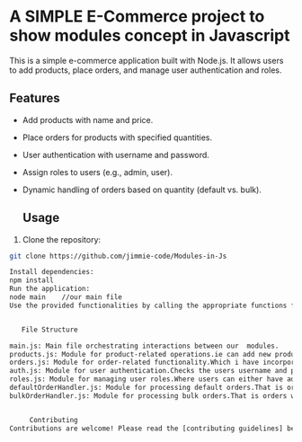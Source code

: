   # A SIMPLE E-Commerce project to show modules concept in Javascript

This is a simple e-commerce application built with Node.js. It allows users to add products, place orders, and manage user authentication and roles.

  ## Features

- Add products with name and price.
- Place orders for products with specified quantities.
- User authentication with username and password.
- Assign roles to users (e.g., admin, user).
- Dynamic handling of orders based on quantity (default vs. bulk).

   ## Usage

1. Clone the repository:

```bash
git clone https://github.com/jimmie-code/Modules-in-Js

Install dependencies:
npm install
Run the application:
node main    //our main file
Use the provided functionalities by calling the appropriate functions from the main.js file.


   File Structure

main.js: Main file orchestrating interactions between our  modules.
products.js: Module for product-related operations.ie can add new products and display them.
orders.js: Module for order-related functionality.Which i have incorporated dynamic imports.
auth.js: Module for user authentication.Checks the users username and password and display either true or false
roles.js: Module for managing user roles.Where users can either have admin,user or manager roles etc.
defaultOrderHandler.js: Module for processing default orders.That is orders that are quantity is 5 or less according to our condition.
bulkOrderHandler.js: Module for processing bulk orders.That is orders with quantities above 5.


     Contributing 
Contributions are welcome! Please read the [contributing guidelines] before getting started.
